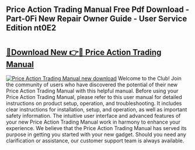 ## Price Action Trading Manual Free Pdf Download - Part-0Fi New Repair Owner Guide - User Service Edition nt0E2

# <h2><a href="http://bc64696.oget.top/?id=Price+Action+Trading+Manual">🔗Download New 👉🔴 Price Action Trading Manual</a></h2>

[![Price Action Trading Manual new download](https://i.imgur.com/5g1atiW.png)](http://bc64696.oget.top/?id=Price+Action+Trading+Manual)
Welcome to the Club! Join the community of users who have discovered the potential of their new Price Action Trading Manual with this helpful manual. Before using your Price Action Trading Manual, please refer to this user manual for detailed instructions on product setup, operation, and troubleshooting. It includes clear instructions for installation, setup, and operation, as well as important safety information. The intuitive user interface and advanced features of your new Price Action Trading Manual work in harmony to enhance your experience. We believe that the Price Action Trading Manual has served its purpose in getting you started with your new gadget. Should you need any clarification or assistance, our customer support team is always available.
